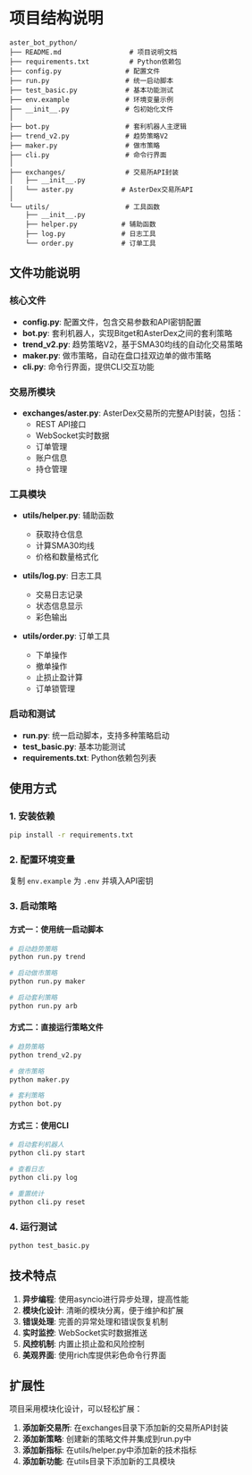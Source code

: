 # 项目结构说明

```
aster_bot_python/
├── README.md                 # 项目说明文档
├── requirements.txt          # Python依赖包
├── config.py                # 配置文件
├── run.py                   # 统一启动脚本
├── test_basic.py            # 基本功能测试
├── env.example              # 环境变量示例
├── __init__.py              # 包初始化文件
│
├── bot.py                   # 套利机器人主逻辑
├── trend_v2.py              # 趋势策略V2
├── maker.py                 # 做市策略
├── cli.py                   # 命令行界面
│
├── exchanges/               # 交易所API封装
│   ├── __init__.py
│   └── aster.py            # AsterDex交易所API
│
└── utils/                   # 工具函数
    ├── __init__.py
    ├── helper.py           # 辅助函数
    ├── log.py              # 日志工具
    └── order.py            # 订单工具
```

## 文件功能说明

### 核心文件

- **config.py**: 配置文件，包含交易参数和API密钥配置
- **bot.py**: 套利机器人，实现Bitget和AsterDex之间的套利策略
- **trend_v2.py**: 趋势策略V2，基于SMA30均线的自动化交易策略
- **maker.py**: 做市策略，自动在盘口挂双边单的做市策略
- **cli.py**: 命令行界面，提供CLI交互功能

### 交易所模块

- **exchanges/aster.py**: AsterDex交易所的完整API封装，包括：
  - REST API接口
  - WebSocket实时数据
  - 订单管理
  - 账户信息
  - 持仓管理

### 工具模块

- **utils/helper.py**: 辅助函数
  - 获取持仓信息
  - 计算SMA30均线
  - 价格和数量格式化

- **utils/log.py**: 日志工具
  - 交易日志记录
  - 状态信息显示
  - 彩色输出

- **utils/order.py**: 订单工具
  - 下单操作
  - 撤单操作
  - 止损止盈计算
  - 订单锁管理

### 启动和测试

- **run.py**: 统一启动脚本，支持多种策略启动
- **test_basic.py**: 基本功能测试
- **requirements.txt**: Python依赖包列表

## 使用方式

### 1. 安装依赖
```bash
pip install -r requirements.txt
```

### 2. 配置环境变量
复制 `env.example` 为 `.env` 并填入API密钥

### 3. 启动策略

#### 方式一：使用统一启动脚本
```bash
# 启动趋势策略
python run.py trend

# 启动做市策略
python run.py maker

# 启动套利策略
python run.py arb
```

#### 方式二：直接运行策略文件
```bash
# 趋势策略
python trend_v2.py

# 做市策略
python maker.py

# 套利策略
python bot.py
```

#### 方式三：使用CLI
```bash
# 启动套利机器人
python cli.py start

# 查看日志
python cli.py log

# 重置统计
python cli.py reset
```

### 4. 运行测试
```bash
python test_basic.py
```

## 技术特点

1. **异步编程**: 使用asyncio进行异步处理，提高性能
2. **模块化设计**: 清晰的模块分离，便于维护和扩展
3. **错误处理**: 完善的异常处理和错误恢复机制
4. **实时监控**: WebSocket实时数据推送
5. **风控机制**: 内置止损止盈和风险控制
6. **美观界面**: 使用rich库提供彩色命令行界面

## 扩展性

项目采用模块化设计，可以轻松扩展：

1. **添加新交易所**: 在exchanges目录下添加新的交易所API封装
2. **添加新策略**: 创建新的策略文件并集成到run.py中
3. **添加新指标**: 在utils/helper.py中添加新的技术指标
4. **添加新功能**: 在utils目录下添加新的工具模块 